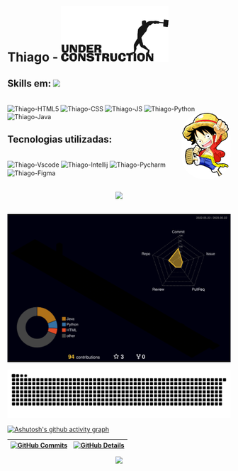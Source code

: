 <h1>Thiago - <img src="/em-construcao.gif"/></h1>
<h2>Skills em: <img src="http://img.shields.io/static/v1?label=STATUS&message=EM%20DESENVOLVIMENTO&color=GREEN&style=for-the-badge"/></h2>
<div style="display: inline_block"><br>
  <img align="center" alt="Thiago-HTML5" height="40" width="50" src="https://api.iconify.design/devicon:html5.svg">
  <img align="center" alt="Thiago-CSS" height="40" width="50" src="https://api.iconify.design/devicon:css3.svg">
  <img align="center" alt="Thiago-JS" height="40" width="50" src="https://api.iconify.design/devicon:javascript.svg">
  <img align="center" alt="Thiago-Python" height="40" width="50" src="https://api.iconify.design/devicon:python.svg">
  <img align="center" alt="Thiago-Java" height="40" width="50" src="https://api.iconify.design/devicon:java.svg">
    
  <img align="right" alt="Thiago-Luffy" height="150" style="border-radius: 50px;" src="https://github.com/ThiagooSG/thiagoosg/blob/main/luffy.png">
</div>
<h2>Tecnologias utilizadas:</h2>
<div style="display: inline_block"><br>
  <img align="center" alt="Thiago-Vscode" height="40" width="50" src="https://api.iconify.design/devicon:vscode.svg">
  <img align="center" alt="Thiago-Intellij" height="40" width="50" src="https://api.iconify.design/devicon:intellij.svg">
  <img align="center" alt="Thiago-Pycharm" height="40" width="50" src="https://api.iconify.design/devicon:pycharm.svg">
  <img align="center" alt="Thiago-Figma" height="40" width="50" src="https://api.iconify.design/devicon:figma.svg">
</div>  
<br><br>

<div align="center" >
<img src="https://github-profile-trophy.vercel.app/?username=ThiagooSG&row=1&column=6&theme=dracula&margin-w=15&margin-h=15"/>
  </div>
  <br />

  ![Status](./profile-3d-contrib/profile-night-rainbow.svg)
  
  
 
   ![Snake animation](https://github.com/ThiagooSG/thiagoosg/blob/output/github-contribution-grid-snake.svg)
  

  
  [![Ashutosh's github activity graph](https://github-readme-activity-graph.cyclic.app/graph?username=ThiagooSG&bg_color=red&color=bd93f9&line=bd93f9&point=f1f5f9&area=true&hide_border=true)](https://github.com/ashutosh00710/github-readme-activity-graph)

 | [![GitHub Commits](http://github-profile-summary-cards.vercel.app/api/cards/productive-time?username=ThiagooSG&theme=dracula&utcOffset=-3)](https://github.com/vn7n24fzkq/github-profile-summary-cards) | [![GitHub Details](http://github-profile-summary-cards.vercel.app/api/cards/profile-details?username=ThiagooSG&theme=dracula)](https://github.com/vn7n24fzkq/github-profile-summary-cards) |  
 | ----------- | ----------- |



 

  



 
 
 






 
  
  

  



 <div style="">
   <div align='center'>
<a height="150em" href="http://www.github.com/ThiagooSG">
  <img src="https://github-readme-streak-stats.herokuapp.com/?user=ThiagooSG&stroke=bd93f9&background=171717&ring=3382ed&fire=3382ed&currStreakNum=bd93f9&currStreakLabel=3382ed&sideNums=bd93f9&sideLabels=bd93f9&dates=bd93f9&hide_border=true" /></a>
</div>
 </div>